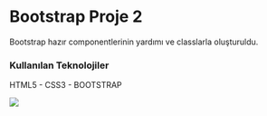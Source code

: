 <h1>Bootstrap Proje 2</h1>
<p>Bootstrap hazır componentlerinin yardımı ve classlarla oluşturuldu.</p>
<h3>Kullanılan Teknolojiler</h3>
<p>HTML5 - CSS3 - BOOTSTRAP</p>

<img src="/onizleme.gif">

